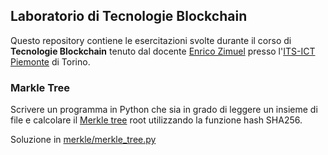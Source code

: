 ## Laboratorio di Tecnologie Blockchain

Questo repository contiene le esercitazioni svolte durante il corso di **Tecnologie Blockchain** tenuto dal docente [Enrico Zimuel](https://www.zimuel.it/) presso l'[ITS-ICT Piemonte](https://www.its-ictpiemonte.it/) di Torino.

### Markle Tree

Scrivere un programma in Python che sia in grado di leggere un insieme di file e calcolare il [Merkle tree](https://en.wikipedia.org/wiki/Merkle_tree) root utilizzando la funzione hash SHA256.

Soluzione in [merkle/merkle_tree.py](merkle/merkle_tree.py)